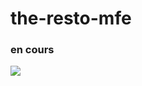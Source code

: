 # the-resto-mfe

### en cours

<img src="https://res.cloudinary.com/dbu3ntrbw/image/upload/v1661958757/the-resto-mfe_j3pe1i.png"/>
